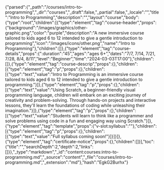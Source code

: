 {"parsed":{"_path":"/courses/intro-to-programming","_dir":"courses","_draft":false,"_partial":false,"_locale":"","title":"Intro to Programming","description":"","layout":"course","body":{"type":"root","children":[{"type":"element","tag":"course-header","props":{"background":"/images/graphics/other-graphic.png","color":"purple","description":"A new immersive course tailored to kids aged 6 to 12 intended to give a gentle introduction to programming","icon":"/images/icons/other.png","name":"Intro to Programming"},"children":[]},{"type":"element","tag":"course-details","props":{":duration":"45","ages":"ages 6+","dates":"7/7, 7/14, 7/21, 7/28, 8/4, 8/11","level":"Beginner","time":"2024-03-03T17:00"},"children":[]},{"type":"element","tag":"course-descrip","props":{},"children":[{"type":"element","tag":"p","props":{},"children":[{"type":"text","value":"Intro to Programming is an immersive course tailored to kids aged 6 to 12 intended to give a gentle introduction to programming."}]},{"type":"element","tag":"p","props":{},"children":[{"type":"text","value":"Using Scratch, a beginner-friendly visual programming language, children will embark on an exciting journey of creativity and problem-solving. Through hands-on projects and interactive lessons, they'll learn the foundations of coding while unleashing their imagination."}]},{"type":"element","tag":"p","props":{},"children":[{"type":"text","value":"Students will learn to think like a programmer and solve problems using code in a fun and engaging way using Scratch."}]},{"type":"element","tag":"template","props":{"v-slot:syllabus":""},"children":[{"type":"element","tag":"p","props":{},"children":[{"type":"text","value":"Full syllabus coming soon!"}]}]}]},{"type":"element","tag":"certificate-notice","props":{},"children":[]}],"toc":{"title":"","searchDepth":2,"depth":2,"links":[]}},"_type":"markdown","_id":"content:courses:intro-to-programming.md","_source":"content","_file":"courses/intro-to-programming.md","_extension":"md"},"hash":"EgkG2Burhx"}